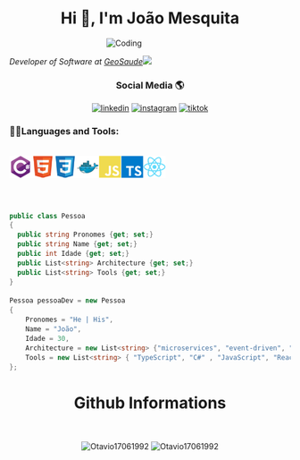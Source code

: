 
<h1 align="center">Hi 👋, I'm João Mesquita</h1>
<img align="right" alt="Coding" width="330" src="https://miro.medium.com/max/680/0*7Q3yvSIv_t0ioJ-Z.gif"/>

<br>
<p><em>Developer of Software at <a href="https://www.geosaude.com.br">GeoSaude</a><img src="https://media.giphy.com/media/WUlplcMpOCEmTGBtBW/giphy.gif" width="30"></em></p>

  <h3 align="center">Social Media 🌎</h3>
  <div align="center">

[![linkedin](https://img.shields.io/badge/linkedin-0A66C2?style=for-the-badge&logo=linkedin&logoColor=white)](https://www.linkedin.com/in/otavio17061992/)
  [![instagram](https://img.shields.io/badge/instagram-E4405F?style=for-the-badge&logo=instagram&logoColor=white)](https://www.instagram.com/programerjon/)
  [![tiktok](https://img.shields.io/badge/tiktok-000?style=for-the-badge&logo=tiktok&logoColor=white)](https://www.tiktok.com/@dev_dequebrada/)
</div>
<div align="center">
  <h3 align="left">👨‍💻Languages and Tools:</h3>

  <div style="display: inline_block"><br>
    <img align="left" alt="Jon-Csharp" height="40" width="40" src="https://raw.githubusercontent.com/devicons/devicon/master/icons/csharp/csharp-original.svg">
    <img align="left" alt="Jon-HTML" height="40" width="40" src="https://raw.githubusercontent.com/devicons/devicon/master/icons/html5/html5-original.svg">
    <img align="left" alt="Jon-CSS" height="40" width="40" src="https://raw.githubusercontent.com/devicons/devicon/master/icons/css3/css3-original.svg">
    <img align="left" alt="Jon-Docker" height="40" width="40" src="https://raw.githubusercontent.com/devicons/devicon/master/icons/docker/docker-original.svg">
    <img align="left" alt="Jon-Csharp" height="40" width="40" src="https://raw.githubusercontent.com/devicons/devicon/master/icons/javascript/javascript-plain.svg">
    <img align="left" alt="Jon-Ts" height="40" width="40" src="https://raw.githubusercontent.com/devicons/devicon/master/icons/typescript/typescript-plain.svg">
    <img align="left" alt="Jon-React" height="40" width="40" src="https://raw.githubusercontent.com/devicons/devicon/master/icons/react/react-original.svg">
  </div>
</div>
<br>
<br>
<br>
<br>
<br>

```csharp 
public class Pessoa 
{
  public string Pronomes {get; set;}
  public string Name {get; set;}
  public int Idade {get; set;}
  public List<string> Architecture {get; set;}
  public List<string> Tools {get; set;}
}

Pessoa pessoaDev = new Pessoa
{
    Pronomes = "He | His",
    Name = "João",
    Idade = 30,
    Architecture = new List<string> {"microservices", "event-driven", "design system pattern"},
    Tools = new List<string> { "TypeScript", "C#" , "JavaScript", "React", "Docker"}
};
```
<div>
  <h1 align="center"> Github Informations </h1>
</div>
<br>
<br>
<div style="display: inline_block" align="center">
  <img src="https://github-readme-stats.vercel.app/api/top-langs?username=Otavio17061992&show_icons=true&locale=en&layout=compact" alt="Otavio17061992" width="350"/>
    <img src="https://github-readme-stats.vercel.app/api?username=Otavio17061992&show_icons=true&locale=en" alt="Otavio17061992" />
</div>

<br>
<br>
  

<br>
<br>

